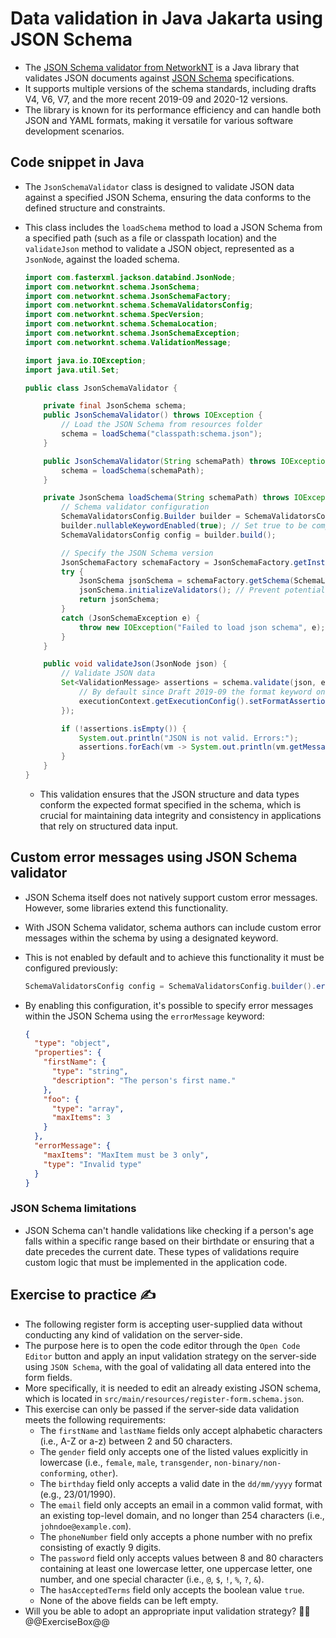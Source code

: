 # Data validation in Java Jakarta using JSON Schema

* The [JSON Schema validator from NetworkNT][1] is a Java library that validates JSON documents against [JSON Schema][2] specifications.
* It supports multiple versions of the schema standards, including drafts V4, V6, V7, and the more recent 2019-09 and 2020-12 versions.
* The library is known for its performance efficiency and can handle both JSON and YAML formats, making it versatile for various software development scenarios.

## Code snippet in Java

* The `JsonSchemaValidator` class is designed to validate JSON data against a specified JSON Schema, ensuring the data conforms to the defined structure and constraints.
* This class includes the `loadSchema` method to load a JSON Schema from a specified path (such as a file or classpath location) and the `validateJson` method to validate a JSON object, represented as a `JsonNode`, against the loaded schema.

  ```java
  import com.fasterxml.jackson.databind.JsonNode;
  import com.networknt.schema.JsonSchema;
  import com.networknt.schema.JsonSchemaFactory;
  import com.networknt.schema.SchemaValidatorsConfig;
  import com.networknt.schema.SpecVersion;
  import com.networknt.schema.SchemaLocation;
  import com.networknt.schema.JsonSchemaException;
  import com.networknt.schema.ValidationMessage;
  
  import java.io.IOException;
  import java.util.Set;
  
  public class JsonSchemaValidator {
  
      private final JsonSchema schema;
      public JsonSchemaValidator() throws IOException {
          // Load the JSON Schema from resources folder
          schema = loadSchema("classpath:schema.json");
      }
  
      public JsonSchemaValidator(String schemaPath) throws IOException {
          schema = loadSchema(schemaPath);
      }
  
      private JsonSchema loadSchema(String schemaPath) throws IOException {
          // Schema validator configuration
          SchemaValidatorsConfig.Builder builder = SchemaValidatorsConfig.builder();
          builder.nullableKeywordEnabled(true); // Set true to be compliance
          SchemaValidatorsConfig config = builder.build();
  
          // Specify the JSON Schema version
          JsonSchemaFactory schemaFactory = JsonSchemaFactory.getInstance(SpecVersion.VersionFlag.V202012);
          try {
              JsonSchema jsonSchema = schemaFactory.getSchema(SchemaLocation.of(schemaPath), config);
              jsonSchema.initializeValidators(); // Prevent potential issues related to concurrency
              return jsonSchema;
          }
          catch (JsonSchemaException e) {
              throw new IOException("Failed to load json schema", e);
          }
      }
  
      public void validateJson(JsonNode json) {
          // Validate JSON data
          Set<ValidationMessage> assertions = schema.validate(json, executionContext -> {
              // By default since Draft 2019-09 the format keyword only generates annotations and not assertions
              executionContext.getExecutionConfig().setFormatAssertionsEnabled(true);
          });
  
          if (!assertions.isEmpty()) {
              System.out.println("JSON is not valid. Errors:");
              assertions.forEach(vm -> System.out.println(vm.getMessage()));
          }
      }
  }
  ```

  * This validation ensures that the JSON structure and data types conform the expected format specified in the schema, which is crucial for maintaining data integrity and consistency in applications that rely on structured data input.

## Custom error messages using JSON Schema validator

* JSON Schema itself does not natively support custom error messages. However, some libraries extend this functionality.
* With JSON Schema validator, schema authors can include custom error messages within the schema by using a designated keyword.
* This is not enabled by default and to achieve this functionality it must be configured previously:

  ```java
  SchemaValidatorsConfig config = SchemaValidatorsConfig.builder().errorMessageKeyword("errorMessage").build(); 
  ```

* By enabling this configuration, it's possible to specify error messages within the JSON Schema using the `errorMessage` keyword:

  ```json
  {
    "type": "object",
    "properties": {
      "firstName": {
        "type": "string",
        "description": "The person's first name."
      },
      "foo": {
        "type": "array",
        "maxItems": 3
      }
    },
    "errorMessage": {
      "maxItems": "MaxItem must be 3 only",
      "type": "Invalid type"
    }
  }
  ```

### JSON Schema limitations

* JSON Schema can't handle validations like checking if a person's age falls within a specific range based on their birthdate or ensuring that a date precedes the current date. These types of validations require custom logic that must be implemented in the application code.

## Exercise to practice :writing_hand:

* The following register form is accepting user-supplied data without conducting any kind of validation on the server-side.
* The purpose here is to open the code editor through the `Open Code Editor` button and apply an input validation strategy on the server-side using `JSON Schema`, with the goal of validating all data entered into the form fields.
* More specifically, it is needed to edit an already existing JSON schema, which is located in `src/main/resources/register-form.schema.json`.
* This exercise can only be passed if the server-side data validation meets the following requirements:
  * The `firstName` and `lastName` fields only accept alphabetic characters (i.e., A-Z or a-z) between 2 and 50 characters.
  * The `gender` field only accepts one of the listed values explicitly in lowercase (i.e., `female`, `male`, `transgender`, `non-binary/non-conforming`, `other`).
  * The `birthday` field only accepts a valid date in the `dd/mm/yyyy` format (e.g., 23/01/1990).
  * The `email` field only accepts an email in a common valid format, with an existing top-level domain, and no longer than 254 characters (i.e., `johndoe@example.com`).
  * The `phoneNumber` field only accepts a phone number with no prefix consisting of exactly 9 digits.
  * The `password` field only accepts values between 8 and 80 characters containing at least one lowercase letter, one uppercase letter, one number, and one special character (i.e., `@`, `$`, `!`, `%`, `?`, `&`).
  * The `hasAcceptedTerms` field only accepts the boolean value `true`.
  * None of the above fields can be left empty.
* Will you be able to adopt an appropriate input validation strategy? :slightly_smiling_face::muscle:
  @@ExerciseBox@@

[1]: https://github.com/networknt/json-schema-validator
[2]: https://json-schema.org/
